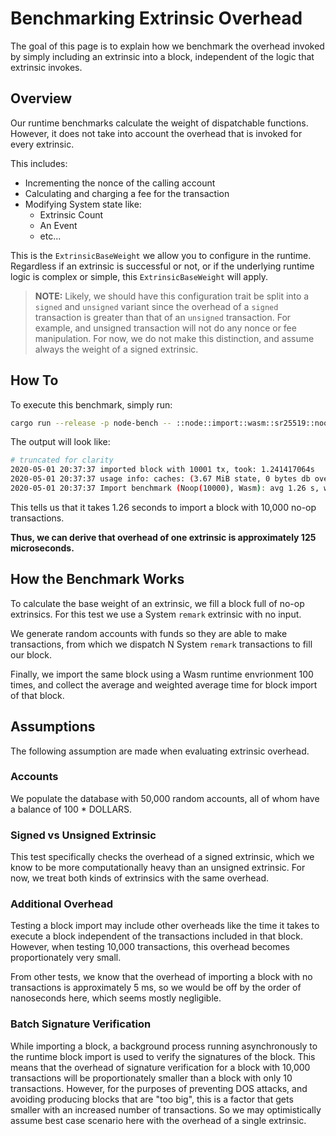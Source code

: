 # Benchmarking Extrinsic Overhead

The goal of this page is to explain how we benchmark the overhead invoked by simply including an extrinsic into a block, independent of the logic that extrinsic invokes.

## Overview

Our runtime benchmarks calculate the weight of dispatchable functions. However, it does not take into account the overhead that is invoked for every extrinsic.

This includes:

* Incrementing the nonce of the calling account
* Calculating and charging a fee for the transaction
* Modifying System state like:
	* Extrinsic Count
	* An Event
	* etc...

This is the `ExtrinsicBaseWeight` we allow you to configure in the runtime. Regardless if an extrinsic is successful or not, or if the underlying runtime logic is complex or simple, this `ExtrinsicBaseWeight` will apply.

> **NOTE:** Likely, we should have this configuration trait be split into a `signed` and `unsigned` variant since the overhead of a `signed` transaction is greater than that of an `unsigned` transaction. For example, and unsigned transaction will not do any nonce or fee manipulation. For now, we do not make this distinction, and assume always the weight of a signed extrinsic.

## How To

To execute this benchmark, simply run:

```bash
cargo run --release -p node-bench -- ::node::import::wasm::sr25519::noop::custom --transactions 10000
```

The output will look like:

```bash
# truncated for clarity
2020-05-01 20:37:37 imported block with 10001 tx, took: 1.241417064s
2020-05-01 20:37:37 usage info: caches: (3.67 MiB state, 0 bytes db overlay), state db: (168 bytes non-canonical, 0 bytes pruning, 44 bytes pinned), i/o: (0 tx, 0 write, 0 read, 0 avg tx, 40001/50033 key cache reads/total, 18897 trie nodes writes)
2020-05-01 20:37:37 Import benchmark (Noop(10000), Wasm): avg 1.26 s, w_avg 1.26 s
```

This tells us that it takes 1.26 seconds to import a block with 10,000 no-op transactions.

**Thus, we can derive that overhead of one extrinsic is approximately 125 microseconds.**

## How the Benchmark Works

To calculate the base weight of an extrinsic, we fill a block full of no-op extrinsics. For this test we use a System `remark` extrinsic with no input.

We generate random accounts with funds so they are able to make transactions, from which we dispatch N System `remark` transactions to fill our block.

Finally, we import the same block using a Wasm runtime envrionment 100 times, and collect the average and weighted average time for block import of that block.

## Assumptions

The following assumption are made when evaluating extrinsic overhead.

### Accounts

We populate the database with 50,000 random accounts, all of whom have a balance of 100 * DOLLARS.

### Signed vs Unsigned Extrinsic

This test specifically checks the overhead of a signed extrinsic, which we know to be more computationally heavy than an unsigned extrinsic. For now, we treat both kinds of extrinsics with the same overhead.

### Additional Overhead

Testing a block import may include other overheads like the time it takes to execute a block independent of the transactions included in that block. However, when testing 10,000 transactions, this overhead becomes proportionately very small.

From other tests, we know that the overhead of importing a block with no transactions is approximately 5 ms, so we would be off by the order of nanoseconds here, which seems mostly negligible.

### Batch Signature Verification

While importing a block, a background process running asynchronously to the runtime block import is used to verify the signatures of the block. This means that the overhead of signature verification for a block with 10,000 transactions will be proportionately smaller than a block with only 10 transactions. However, for the purposes of preventing DOS attacks, and avoiding producing blocks that are "too big", this is a factor that gets smaller with an increased number of transactions. So we may optimistically assume best case scenario here with the overhead of a single extrinsic.
